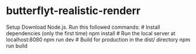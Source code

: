 # butterflyt-realistic-renderr
 Setup Download Node.js. Run this followed commands:  # Install dependencies (only the first time) npm install  # Run the local server at localhost:8080 npm run dev  # Build for production in the dist/ directory npm run build
